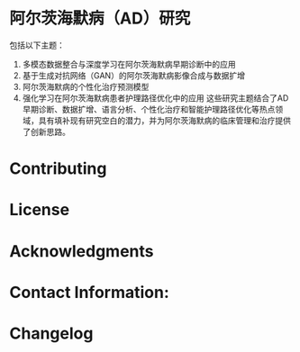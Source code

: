 # 阿尔茨海默病（AD）研究
包括以下主题：
1. 多模态数据整合与深度学习在阿尔茨海默病早期诊断中的应用
2. 基于生成对抗网络（GAN）的阿尔茨海默病影像合成与数据扩增
4. 阿尔茨海默病的个性化治疗预测模型
5. 强化学习在阿尔茨海默病患者护理路径优化中的应用
这些研究主题结合了AD早期诊断、数据扩增、语言分析、个性化治疗和智能护理路径优化等热点领域，具有填补现有研究空白的潜力，并为阿尔茨海默病的临床管理和治疗提供了创新思路。

# Contributing

# License

# Acknowledgments

# Contact Information: 

# Changelog
